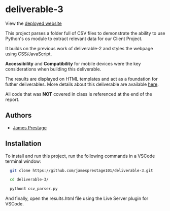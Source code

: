 # deliverable-3

View the [deployed website](https://jamesprestage101.github.io/deliverable-3/results.html)

This project parses a folder full of CSV files to demonstrate the ability to use Python's os module to extract relevant data for our Client Project.

It builds on the previous work of deliverable-2 and styles the webpage using CSS/JavaScript. 

**Accessibility** and **Compatibility** for mobile devices were the key considerations when building this deliverable.
  
The results are displayed on HTML templates and act as a foundation for futher deliverables. More details about this deliverable are available [here](https://docs.google.com/document/d/1W9S06dYWMqytT44sLFH89e6mjbOBqwD5yeTDOgRdZAE/edit?usp=sharing). 

All code that was **NOT** covered in class is referenced at the end of the report.

## Authors

- [James Prestage](https://www.github.com/jamesprestage101)

## Installation

To install and run this project, run the following commands in a VSCode terminal window:

```bash
  git clone https://github.com/jamesprestage101/deliverable-3.git

```
```bash
  cd deliverable-3/
```
```bash
  python3 csv_parser.py
```
And finally, open the results.html file using the Live Server plugin for VSCode.